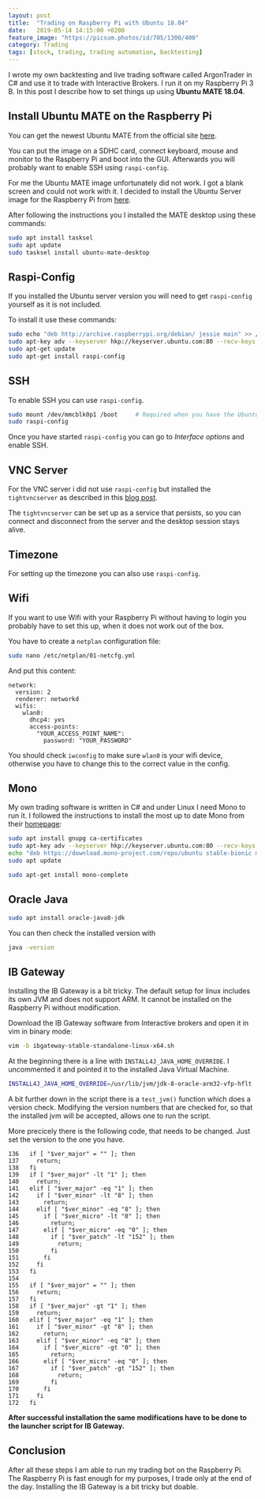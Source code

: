 ```yaml
---
layout: post
title:  "Trading on Raspberry Pi with Ubuntu 18.04"
date:   2019-05-14 14:15:00 +0200
feature_image: "https://picsum.photos/id/705/1300/400"
category: Trading
tags: [stock, trading, trading automation, backtesting]
---
```


I wrote my own backtesting and live trading software called ArgonTrader in C#
and use it to trade with Interactive Brokers. I run it on my Raspberry Pi 3 B. In
this post I describe how to set things up using **Ubuntu MATE 18.04**.

<!-- more -->

## Install Ubuntu MATE on the Raspberry Pi

You can get the newest Ubuntu MATE from the official site
[here](https://ubuntu-mate.org/raspberry-pi/). 

You can put the image on a SDHC card, connect keyboard, mouse and monitor to the
Raspberry Pi and boot into the GUI. Afterwards you will probably want to enable
SSH using `raspi-config`.

For me the Ubuntu MATE image unfortunately did not work. I got a blank screen
and could not work with it. I decided to install the Ubuntu Server image for the Raspberry Pi
from [here](https://www.ubuntu.com/download/iot/raspberry-pi-2-3).

After following the instructions you I installed the MATE desktop using these commands:

```bash
sudo apt install tasksel
sudo apt update
sudo tasksel install ubuntu-mate-desktop
```

## Raspi-Config

If you installed the Ubuntu server version you will need to get `raspi-config`
yourself as it is not included.

To install it use these commands:

```bash
sudo echo "deb http://archive.raspberrypi.org/debian/ jessie main" >> /etc/apt/sources.list
sudo apt-key adv --keyserver hkp://keyserver.ubuntu.com:80 --recv-keys 7FA3303E
sudo apt-get update
sudo apt-get install raspi-config
```

## SSH

To enable SSH you can use `raspi-config`. 

```bash
sudo mount /dev/mmcblk0p1 /boot     # Required when you have the Ubuntu server version
sudo raspi-config
```

Once you have started `raspi-config` you can go to *Interface options* and enable SSH.

## VNC Server

For the VNC server i did not use `raspi-config` but installed the
`tightvncserver` as described in this [blog
post](https://www.digitalocean.com/community/tutorials/how-to-install-and-configure-vnc-on-ubuntu-18-04).

The `tightvncserver` can be set up as a service that persists, so you can connect
and disconnect from the server and the desktop session stays alive.

## Timezone

For setting up the timezone you can also use `raspi-config`.

## Wifi

If you want to use Wifi with your Raspberry Pi without having to login you
probably have to set this up, when it does not work out of the box.

You have to create a `netplan` configuration file:

```bash
sudo nano /etc/netplan/01-netcfg.yml
```

And put this content:

```text
network:
  version: 2
  renderer: networkd
  wifis:
    wlan0:
      dhcp4: yes
      access-points:
        "YOUR_ACCESS_POINT_NAME":
          password: "YOUR_PASSWORD"
```

You should check `iwconfig` to make sure `wlan0` is your wifi device, otherwise
you have to change this to the correct value in the config.

## Mono

My own trading software is written in C# and under Linux I need Mono to run it.
I followed the instructions to install the most up to date Mono from their [homepage](https://www.mono-project.com/download/stable/#download-lin):

```bash
sudo apt install gnupg ca-certificates
sudo apt-key adv --keyserver hkp://keyserver.ubuntu.com:80 --recv-keys 3FA7E0328081BFF6A14DA29AA6A19B38D3D831EF
echo "deb https://download.mono-project.com/repo/ubuntu stable-bionic main" | sudo tee /etc/apt/sources.list.d/mono-official-stable.list
sudo apt update

sudo apt-get install mono-complete
```

## Oracle Java

```bash
sudo apt install oracle-java8-jdk
```

You can then check the installed version with

```bash
java -version
```

## IB Gateway

Installing the IB Gateway is a bit tricky. The default setup for linux includes
its own JVM and does not support ARM. It cannot be installed on the Raspberry
Pi without modification.

Download the IB Gateway software from Interactive brokers and open it in vim in
binary mode:

```bash
vim -b ibgateway-stable-standalone-linux-x64.sh
```

At the beginning there is a line with `INSTALL4J_JAVA_HOME_OVERRIDE`. I
uncommented it and pointed it to the installed Java Virtual Machine.

```bash
INSTALL4J_JAVA_HOME_OVERRIDE=/usr/lib/jvm/jdk-8-oracle-arm32-vfp-hflt
```

A bit further down in the script there is a `test_jvm()` function which does a
version check. Modifying the version numbers that are checked for, so that the
installed jvm will be accepted, allows one to run the script.

More precicely there is the following code, that needs to be changed. Just set
the version to the one you have.

```
136   if [ "$ver_major" = "" ]; then
137     return;
138   fi
139   if [ "$ver_major" -lt "1" ]; then
140     return;
141   elif [ "$ver_major" -eq "1" ]; then
142     if [ "$ver_minor" -lt "8" ]; then
143       return;
144     elif [ "$ver_minor" -eq "8" ]; then
145       if [ "$ver_micro" -lt "0" ]; then
146         return;
147       elif [ "$ver_micro" -eq "0" ]; then
148         if [ "$ver_patch" -lt "152" ]; then
149           return;
150         fi
151       fi
152     fi
153   fi
154 
155   if [ "$ver_major" = "" ]; then
156     return;
157   fi
158   if [ "$ver_major" -gt "1" ]; then
159     return;
160   elif [ "$ver_major" -eq "1" ]; then
161     if [ "$ver_minor" -gt "8" ]; then
162       return;
163     elif [ "$ver_minor" -eq "8" ]; then
164       if [ "$ver_micro" -gt "0" ]; then
165         return;
166       elif [ "$ver_micro" -eq "0" ]; then
167         if [ "$ver_patch" -gt "152" ]; then
168           return;
169         fi
170       fi
171     fi
172   fi
```

**After successful installation the same modifications have to be done to the
launcher script for IB Gateway.**

## Conclusion

After all these steps I am able to run my trading bot on the Raspberry Pi. The
Raspberry Pi is fast enough for my purposes, I trade only at the end of the day.
Installing the IB Gateway is a bit tricky but doable.